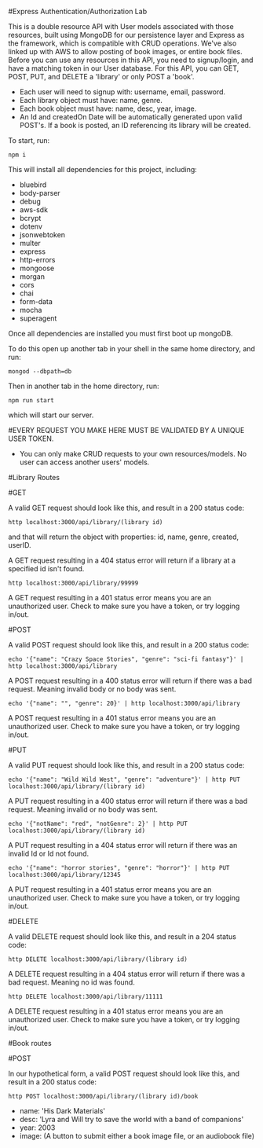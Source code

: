 #Express Authentication/Authorization Lab

This is a double resource API with User models associated with those resources, built using MongoDB for our persistence layer and Express as the framework, which is compatible with CRUD operations. We've also linked up with AWS to allow posting of book images, or entire book files. Before you can use any resources in this API, you need to signup/login, and have a matching token in our User database. For this API, you can GET, POST, PUT, and DELETE a 'library' or only POST a 'book'.

- Each user will need to signup with: username, email, password.
- Each library object must have: name, genre.
- Each book object must have: name, desc, year, image.
- An Id and createdOn Date will be automatically generated upon valid POST's. If a book is posted, an ID referencing its library will be created.

To start, run:

```
npm i
```

This will install all dependencies for this project, including:

- bluebird
- body-parser
- debug
- aws-sdk
- bcrypt
- dotenv
- jsonwebtoken
- multer
- express
- http-errors
- mongoose
- morgan
- cors
- chai
- form-data
- mocha
- superagent

Once all dependencies are installed you must first boot up mongoDB.

To do this open up another tab in your shell in the same home directory, and run:

```
mongod --dbpath=db
```

Then in another tab in the home directory, run:

```
npm run start
```

which will start our server.

#EVERY REQUEST YOU MAKE HERE MUST BE VALIDATED BY A UNIQUE USER TOKEN.

- You can only make CRUD requests to your own resources/models. No user can access another users' models.

#Library Routes

#GET

A valid GET request should look like this, and result in a 200 status code:

```
http localhost:3000/api/library/(library id)
```

and that will return the object with properties: id, name, genre, created, userID.

A GET request resulting in a 404 status error will return if a library at a specified id isn't found.

```
http localhost:3000/api/library/99999
```

A GET request resulting in a 401 status error means you are an unauthorized user. Check to make sure you have a token, or try logging in/out.

#POST

A valid POST request should look like this, and result in a 200 status code:

```
echo '{"name": "Crazy Space Stories", "genre": "sci-fi fantasy"}' | http localhost:3000/api/library
```

A POST request resulting in a 400 status error will return if there was a bad request. Meaning invalid body or no body was sent.

```
echo '{"name": "", "genre": 20}' | http localhost:3000/api/library
```

A POST request resulting in a 401 status error means you are an unauthorized user. Check to make sure you have a token, or try logging in/out.

#PUT

A valid PUT request should look like this, and result in a 200 status code:

```
echo '{"name": "Wild Wild West", "genre": "adventure"}' | http PUT localhost:3000/api/library/(library id)
```

A PUT request resulting in a 400 status error will return if there was a bad request. Meaning invalid or no body was sent.

```
echo '{"notName": "red", "notGenre": 2}' | http PUT localhost:3000/api/library/(library id)
```

A PUT request resulting in a 404 status error will return if there was an invalid Id or Id not found.

```
echo '{"name": "horror stories", "genre": "horror"}' | http PUT localhost:3000/api/library/12345
```

A PUT request resulting in a 401 status error means you are an unauthorized user. Check to make sure you have a token, or try logging in/out.

#DELETE

A valid DELETE request should look like this, and result in a 204 status code:

```
http DELETE localhost:3000/api/library/(library id)
```

A DELETE request resulting in a 404 status error will return if there was a bad request. Meaning no id was found.

```
http DELETE localhost:3000/api/library/11111
```

A DELETE request resulting in a 401 status error means you are an unauthorized user. Check to make sure you have a token, or try logging in/out.

#Book routes

#POST

In our hypothetical form, a valid POST request should look like this, and result in a 200 status code:

```
http POST localhost:3000/api/library/(library id)/book
```

- name: 'His Dark Materials'
- desc: 'Lyra and Will try to save the world with a band of companions'
- year: 2003
- image: (A button to submit either a book image file, or an audiobook file)
